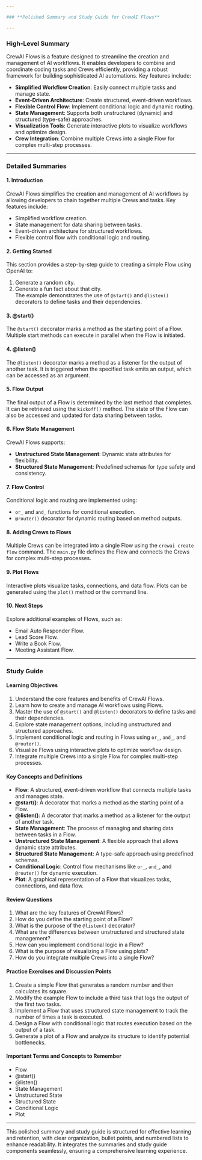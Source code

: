 ```yaml
---

### **Polished Summary and Study Guide for CrewAI Flows**  

---
```


### **High-Level Summary**  
CrewAI Flows is a feature designed to streamline the creation and management of AI workflows. It enables developers to combine and coordinate coding tasks and Crews efficiently, providing a robust framework for building sophisticated AI automations. Key features include:  
- **Simplified Workflow Creation**: Easily connect multiple tasks and manage state.  
- **Event-Driven Architecture**: Create structured, event-driven workflows.  
- **Flexible Control Flow**: Implement conditional logic and dynamic routing.  
- **State Management**: Supports both unstructured (dynamic) and structured (type-safe) approaches.  
- **Visualization Tools**: Generate interactive plots to visualize workflows and optimize design.  
- **Crew Integration**: Combine multiple Crews into a single Flow for complex multi-step processes.  

---

### **Detailed Summaries**  

#### **1. Introduction**  
CrewAI Flows simplifies the creation and management of AI workflows by allowing developers to chain together multiple Crews and tasks. Key features include:  
- Simplified workflow creation.  
- State management for data sharing between tasks.  
- Event-driven architecture for structured workflows.  
- Flexible control flow with conditional logic and routing.  

#### **2. Getting Started**  
This section provides a step-by-step guide to creating a simple Flow using OpenAI to:  
1. Generate a random city.  
2. Generate a fun fact about that city.  
The example demonstrates the use of `@start()` and `@listen()` decorators to define tasks and their dependencies.  

#### **3. @start()**  
The `@start()` decorator marks a method as the starting point of a Flow. Multiple start methods can execute in parallel when the Flow is initiated.  

#### **4. @listen()**  
The `@listen()` decorator marks a method as a listener for the output of another task. It is triggered when the specified task emits an output, which can be accessed as an argument.  

#### **5. Flow Output**  
The final output of a Flow is determined by the last method that completes. It can be retrieved using the `kickoff()` method. The state of the Flow can also be accessed and updated for data sharing between tasks.  

#### **6. Flow State Management**  
CrewAI Flows supports:  
- **Unstructured State Management**: Dynamic state attributes for flexibility.  
- **Structured State Management**: Predefined schemas for type safety and consistency.  

#### **7. Flow Control**  
Conditional logic and routing are implemented using:  
- `or_` and `and_` functions for conditional execution.  
- `@router()` decorator for dynamic routing based on method outputs.  

#### **8. Adding Crews to Flows**  
Multiple Crews can be integrated into a single Flow using the `crewai create flow` command. The `main.py` file defines the Flow and connects the Crews for complex multi-step processes.  

#### **9. Plot Flows**  
Interactive plots visualize tasks, connections, and data flow. Plots can be generated using the `plot()` method or the command line.  

#### **10. Next Steps**  
Explore additional examples of Flows, such as:  
- Email Auto Responder Flow.  
- Lead Score Flow.  
- Write a Book Flow.  
- Meeting Assistant Flow.  

---

### **Study Guide**  

#### **Learning Objectives**  
1. Understand the core features and benefits of CrewAI Flows.  
2. Learn how to create and manage AI workflows using Flows.  
3. Master the use of `@start()` and `@listen()` decorators to define tasks and their dependencies.  
4. Explore state management options, including unstructured and structured approaches.  
5. Implement conditional logic and routing in Flows using `or_`, `and_`, and `@router()`.  
6. Visualize Flows using interactive plots to optimize workflow design.  
7. Integrate multiple Crews into a single Flow for complex multi-step processes.  

#### **Key Concepts and Definitions**  
- **Flow**: A structured, event-driven workflow that connects multiple tasks and manages state.  
- **@start()**: A decorator that marks a method as the starting point of a Flow.  
- **@listen()**: A decorator that marks a method as a listener for the output of another task.  
- **State Management**: The process of managing and sharing data between tasks in a Flow.  
- **Unstructured State Management**: A flexible approach that allows dynamic state attributes.  
- **Structured State Management**: A type-safe approach using predefined schemas.  
- **Conditional Logic**: Control flow mechanisms like `or_`, `and_`, and `@router()` for dynamic execution.  
- **Plot**: A graphical representation of a Flow that visualizes tasks, connections, and data flow.  

#### **Review Questions**  
1. What are the key features of CrewAI Flows?  
2. How do you define the starting point of a Flow?  
3. What is the purpose of the `@listen()` decorator?  
4. What are the differences between unstructured and structured state management?  
5. How can you implement conditional logic in a Flow?  
6. What is the purpose of visualizing a Flow using plots?  
7. How do you integrate multiple Crews into a single Flow?  

#### **Practice Exercises and Discussion Points**  
1. Create a simple Flow that generates a random number and then calculates its square.  
2. Modify the example Flow to include a third task that logs the output of the first two tasks.  
3. Implement a Flow that uses structured state management to track the number of times a task is executed.  
4. Design a Flow with conditional logic that routes execution based on the output of a task.  
5. Generate a plot of a Flow and analyze its structure to identify potential bottlenecks.  

#### **Important Terms and Concepts to Remember**  
- Flow  
- @start()  
- @listen()  
- State Management  
- Unstructured State  
- Structured State  
- Conditional Logic  
- Plot  

---

This polished summary and study guide is structured for effective learning and retention, with clear organization, bullet points, and numbered lists to enhance readability. It integrates the summaries and study guide components seamlessly, ensuring a comprehensive learning experience.
